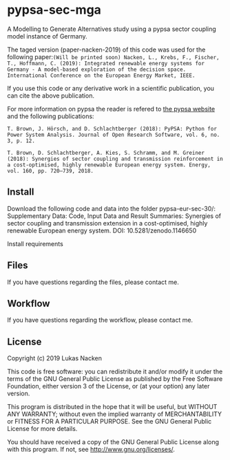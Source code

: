 # pypsa-sec-mga
A Modelling to Generate Alternatives study using a pypsa sector coupling model instance of Germany.

The taged version (paper-nacken-2019) of this code was used for the following paper:`(Will be printed soon) Nacken, L., Krebs, F., Fischer, T., Hoffmann, C. (2019): Integrated renewable energy systems for Germany - A model-based exploration of the decision space. International Conference on the European Energy Market, IEEE.`

If you use this code or any derivative work in a scientific publication, you can cite the above publication.

For more information on pypsa the reader is refered to [the pypsa website](https://pypsa.org/) and the following publications:

`T. Brown, J. Hörsch, and D. Schlachtberger (2018): PyPSA: Python for Power System Analysis. Journal of Open Research Software, vol. 6, no. 3, p. 12.`

`T. Brown, D. Schlachtberger, A. Kies, S. Schramm, and M. Greiner (2018): Synergies of sector coupling and transmission reinforcement in a cost-optimised, highly renewable European energy system. Energy, vol. 160, pp. 720–739, 2018.`


## Install

Download the following code and data into the folder pypsa-eur-sec-30/: Supplementary Data: Code, Input Data and Result Summaries: Synergies of sector coupling and transmission extension in a cost-optimised, highly renewable European energy system. DOI: 10.5281/zenodo.1146650

Install requirements

## Files

If you have questions regarding the files, please contact me.

## Workflow

If you have questions regarding the workflow, please contact me.

## License

Copyright (c) 2019 Lukas Nacken

This code is free software: you can redistribute it and/or modify
it under the terms of the GNU General Public License as published by
the Free Software Foundation, either version 3 of the License, or
(at your option) any later version.

This program is distributed in the hope that it will be useful,
but WITHOUT ANY WARRANTY; without even the implied warranty of
MERCHANTABILITY or FITNESS FOR A PARTICULAR PURPOSE.  See the
GNU General Public License for more details.

You should have received a copy of the GNU General Public License
along with this program.  If not, see <http://www.gnu.org/licenses/>.
